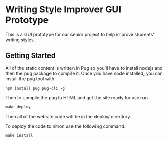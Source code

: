 # Writing Style Improver GUI Prototype
This is a GUI prototype for our senior project to help improve students' writing styles.

## Getting Started
All of the static content is written in Pug so you'll have to install nodejs and then the pug package to compile it. Once you have node installed, you can install the pug tool with:
```
npm install pug pug-cli -g
```

Then to compile the pug to HTML and get the site ready for use run
```
make deploy
```

Then all of the website code will be in the deploy/ directory.


To deploy the code to nitron use the following command.
```
make install
```